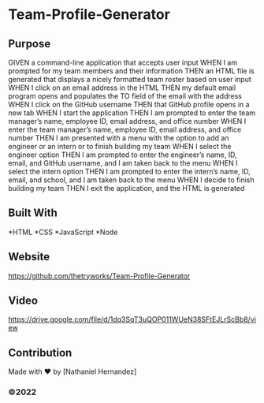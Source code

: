 # Team-Profile-Generator


## Purpose
GIVEN a command-line application that accepts user input
WHEN I am prompted for my team members and their information
THEN an HTML file is generated that displays a nicely formatted team roster based on user input
WHEN I click on an email address in the HTML
THEN my default email program opens and populates the TO field of the email with the address
WHEN I click on the GitHub username
THEN that GitHub profile opens in a new tab
WHEN I start the application
THEN I am prompted to enter the team manager’s name, employee ID, email address, and office number
WHEN I enter the team manager’s name, employee ID, email address, and office number
THEN I am presented with a menu with the option to add an engineer or an intern or to finish building my team
WHEN I select the engineer option
THEN I am prompted to enter the engineer’s name, ID, email, and GitHub username, and I am taken back to the menu
WHEN I select the intern option
THEN I am prompted to enter the intern’s name, ID, email, and school, and I am taken back to the menu
WHEN I decide to finish building my team
THEN I exit the application, and the HTML is generated
## Built With
*HTML
*CSS
*JavaScript
*Node

## Website
https://github.com/thetryworks/Team-Profile-Generator
## Video
https://drive.google.com/file/d/1dq3SqT3uQOP011WUeN38SFtEJLrScBb8/view


## Contribution
Made with ❤️ by [Nathaniel Hernandez]


### ©️2022  

